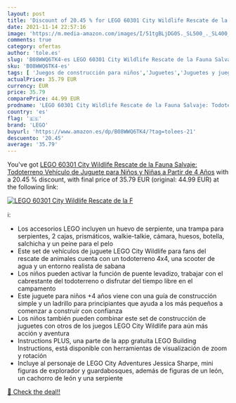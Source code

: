 ```yaml
---
layout: post
title: 'Discount of 20.45 % for LEGO 60301 City Wildlife Rescate de la F'
date: 2021-11-14 22:57:16
image: 'https://m.media-amazon.com/images/I/51tgBLjDG0S._SL500_._SL400_.jpg'
comments: true
category: ofertas
author: 'tole.es'
slug: 'B08WWQ6TK4-es LEGO 60301 City Wildlife Rescate de la Fauna Salvaje:...'
sku: 'B08WWQ6TK4-es'
tags: [ 'Juegos de construcción para niños','Juguetes','Juguetes y juegos','Sets de construcción','lego', ]
actualPrice: 35.79 EUR
currency: EUR
price: 35.79
comparePrice: 44.99 EUR
prodname: 'LEGO 60301 City Wildlife Rescate de la Fauna Salvaje: Todoterreno  Vehículo de Juguete para Niños y Niñas a Partir de 4 Años'
country: 'es'
flag: '🇪🇸'
brand: 'LEGO'
buyurl: 'https://www.amazon.es/dp/B08WWQ6TK4/?tag=tolees-21'
descuento: '20.45'
average: '35.79'
---
```


You've got [LEGO 60301 City Wildlife Rescate de la Fauna Salvaje: Todoterreno  Vehículo de Juguete para Niños y Niñas a Partir de 4 Años](https://www.amazon.es/dp/B08WWQ6TK4/?tag=tolees-21) with a  20.45 % discount, with final price of 35.79 EUR (original: 44.99 EUR) at the following link:

[![LEGO 60301 City Wildlife Rescate de la F](https://m.media-amazon.com/images/I/51tgBLjDG0S._SL500_._SL400_.jpg)](https://www.amazon.es/dp/B08WWQ6TK4/?tag=tolees-21)

ℹ️:

- Los accesorios LEGO incluyen un huevo de serpiente, una trampa para serpientes, 2 cajas, prismáticos, walkie-talkie, cámara, huesos, botella, salchicha y un peine para el pelo
- Este set de vehículos de juguete LEGO City Wildlife para fans del rescate de animales cuenta con un todoterreno 4x4, una scooter de agua y un entorno realista de sabana
- Los niños pueden activar la función de puente levadizo, trabajar con el cabrestante del todoterreno o disfrutar del tiempo libre en el campamento
- Este juguete para niños +4 años viene con una guía de construcción simple y un ladrillo para principiantes que ayuda a los más pequeños a comenzar a construir con confianza
- Los niños también pueden combinar este set de construcción de juguetes con otros de los juegos LEGO City Wildlife para aún más acción y aventura
- Instructions PLUS, una parte de la app gratuita LEGO Building Instructions, está disponible con herramientas de visualización de zoom y rotación
- Incluye al personaje de LEGO City Adventures Jessica Sharpe, mini figuras de explorador y guardabosques, además de figuras de un león, un cachorro de león y una serpiente

[🛒 Check the deal!!](https://www.amazon.es/dp/B08WWQ6TK4/?tag=tolees-21)
